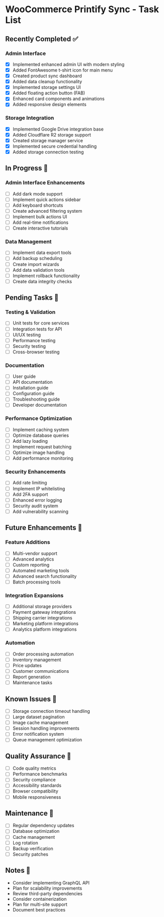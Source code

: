 # WooCommerce Printify Sync - Task List

## Recently Completed ✅

### Admin Interface
- [x] Implemented enhanced admin UI with modern styling
- [x] Added FontAwesome t-shirt icon for main menu
- [x] Created product sync dashboard
- [x] Added data cleanup functionality
- [x] Implemented storage settings UI
- [x] Added floating action button (FAB)
- [x] Enhanced card components and animations
- [x] Added responsive design elements

### Storage Integration
- [x] Implemented Google Drive integration base
- [x] Added Cloudflare R2 storage support
- [x] Created storage manager service
- [x] Implemented secure credential handling
- [x] Added storage connection testing

## In Progress 🚧

### Admin Interface Enhancements
- [ ] Add dark mode support
- [ ] Implement quick actions sidebar
- [ ] Add keyboard shortcuts
- [ ] Create advanced filtering system
- [ ] Implement bulk actions UI
- [ ] Add real-time notifications
- [ ] Create interactive tutorials

### Data Management
- [ ] Implement data export tools
- [ ] Add backup scheduling
- [ ] Create import wizards
- [ ] Add data validation tools
- [ ] Implement rollback functionality
- [ ] Create data integrity checks

## Pending Tasks 📝

### Testing & Validation
- [ ] Unit tests for core services
- [ ] Integration tests for API
- [ ] UI/UX testing
- [ ] Performance testing
- [ ] Security testing
- [ ] Cross-browser testing

### Documentation
- [ ] User guide
- [ ] API documentation
- [ ] Installation guide
- [ ] Configuration guide
- [ ] Troubleshooting guide
- [ ] Developer documentation

### Performance Optimization
- [ ] Implement caching system
- [ ] Optimize database queries
- [ ] Add lazy loading
- [ ] Implement request batching
- [ ] Optimize image handling
- [ ] Add performance monitoring

### Security Enhancements
- [ ] Add rate limiting
- [ ] Implement IP whitelisting
- [ ] Add 2FA support
- [ ] Enhanced error logging
- [ ] Security audit system
- [ ] Add vulnerability scanning

## Future Enhancements 🔄

### Feature Additions
- [ ] Multi-vendor support
- [ ] Advanced analytics
- [ ] Custom reporting
- [ ] Automated marketing tools
- [ ] Advanced search functionality
- [ ] Batch processing tools

### Integration Expansions
- [ ] Additional storage providers
- [ ] Payment gateway integrations
- [ ] Shipping carrier integrations
- [ ] Marketing platform integrations
- [ ] Analytics platform integrations

### Automation
- [ ] Order processing automation
- [ ] Inventory management
- [ ] Price updates
- [ ] Customer communications
- [ ] Report generation
- [ ] Maintenance tasks

## Known Issues 🐛
- [ ] Storage connection timeout handling
- [ ] Large dataset pagination
- [ ] Image cache management
- [ ] Session handling improvements
- [ ] Error notification system
- [ ] Queue management optimization

## Quality Assurance 🎯
- [ ] Code quality metrics
- [ ] Performance benchmarks
- [ ] Security compliance
- [ ] Accessibility standards
- [ ] Browser compatibility
- [ ] Mobile responsiveness

## Maintenance 🔧
- [ ] Regular dependency updates
- [ ] Database optimization
- [ ] Cache management
- [ ] Log rotation
- [ ] Backup verification
- [ ] Security patches

## Notes 📝
- Consider implementing GraphQL API
- Plan for scalability improvements
- Review third-party dependencies
- Consider containerization
- Plan for multi-site support
- Document best practices